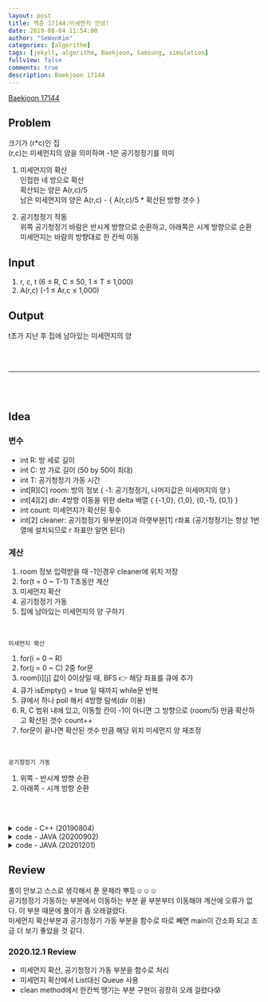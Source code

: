```yaml
---
layout: post
title: 백준 17144:미세먼지 안녕!
date: 2019-08-04 11:54:00
author: "SeWonKim"
categories: [algorithm]
tags: [jekyll, algorithm, Baekjoon, Samsung, simulation]
fullview: false
comments: true
description: Baekjoon 17144
---
```


[Baekjoon 17144](https://www.acmicpc.net/problem/17144)

## Problem

크기가 (r\*c)인 집  
 (r,c)는 미세먼지의 양을 의미하며 -1은 공기청정기를 의미

1. 미세먼지의 확산  
   인접한 네 방으로 확산  
   확산되는 양은 A(r,c)/5  
   남은 미세먼지의 양은 A(r,c) - { A(r,c)/5 \* 확산된 방향 갯수 }

2. 공기청정기 작동  
   위쪽 공기청정기 바람은 반시계 방향으로 순환하고, 아래쪽은 시계 방향으로 순환  
   미세먼지는 바람의 방향대로 한 칸씩 이동

## Input

1. r, c, t (6 ≤ R, C ≤ 50, 1 ≤ T ≤ 1,000)
2. A(r,c) (-1 ≤ Ar,c ≤ 1,000)

## Output

t초가 지난 후 집에 남아있는 미세먼지의 양

&nbsp;  
&nbsp;

---

&nbsp;  
&nbsp;

## Idea

### 변수 
- int R: 방 세로 길이 
- int C: 방 가로 길이 (50 by 50이 최대)
- int T: 공기청정기 가동 시간
- int[R][C] room: 방의 정보 ( -1: 공기청정기, 나머지값은 미세머지의 양 )
- int[4][2] dir: 4방향 이동을 위한 delta 배열 { {-1,0}, {1,0}, {0,-1}, {0,1} }
- int count: 미세먼지가 확산된 횟수
- int[2] cleaner: 공기청정기 윗부분[0]과 아랫부분[1] r좌표 (공기청정기는 항상 1번 열에 설치되므로 r 좌표만 알면 된다)

### 계산
1. room 정보 입력받을 때 -1인경우 cleaner에 위치 저장
2. for(t = 0 ~ T-1) T초동안 계산
3. 미세먼지 확산
4. 공기청정기 가동
5. 집에 남아있는 미세먼지의 양 구하기

&nbsp;

`미세먼지 확산`
1. for(i = 0 ~ R)
2. for(j = 0 ~ C) 2중 for문
3. room[i][j] 값이 0이상일 때, BFS 👉 해당 좌표를 큐에 추가
4. 큐가 isEmpty() = true 일 때까지 while문 반복
5. 큐에서 하나 poll 해서 4방향 탐색(dir 이용)
6. R, C 범위 내에 있고, 이동할 칸이 -1이 아니면 그 방향으로 (room/5) 만큼 확산하고 확산된 갯수 count++
7. for문이 끝나면 확산된 갯수 만큼 해당 위치 미세먼지 양 재조정

&nbsp;

`공기청정기 가동`
1. 위쪽 - 반시계 방향 순환       
2. 아래쪽 - 시계 방향 순환

&nbsp;  
&nbsp;

<details>
    <summary>code - C++ (20190804)</summary>
    <div markdown="1">

    ```cpp
		#include <iostream>
		#include <vector>
		#include <queue>
		using namespace std;

		int dx[4] = { -1, 1, 0, 0 };
		int dy[4] = { 0, 0, -1, 1 };

		int main() {

			int r, c, t;
			cin >> r >> c >> t;

			vector<vector<int> > a(r+1, vector<int>(c+1, 0));
			for (int i = 0; i < r; i++) {
				for (int j = 0; j < c; j++) {
					cin >> a[i][j];
				}
			}

			while (t--) {

				queue<int> q;

				//미세먼지 확산
				//1. 큐에 넣기
				for (int i = 0; i < r; i++) {
					for (int j = 0; j < c; j++) {

						if (a[i][j] > 0) {
							q.push(i);
							q.push(j);
							q.push(a[i][j]);
						}
					}
				}

				//2. 미세먼지 값 계산
				while (!q.empty()) {
					int i = q.front();
					q.pop();

					int j = q.front();
					q.pop();

					int n = q.front();
					q.pop();

					for (int k = 0; k < 4; k++) {
						int ny = i + dx[k];
						int nx = j + dy[k];

						//범위 검사 후 계산
						if (ny >= 0 && ny < r && nx >= 0 && nx < c) {
							if (a[ny][nx] > -1) {
								a[ny][nx] += (n / 5);
								a[i][j] -= (n / 5);
							}
						}

					}
				}


				//공기청정기 가동
				int sp = 0;
				for (int i = 0; i < r; i++) {
					if (a[i][0] == -1) {
						sp = i;
						break;
					}
				}

				//반시계 방향으로 가동
				for (int k = sp-2; k >= 0; k--) {
					a[k+1][0] = a[k][0];
				}
				for (int k = 1; k <= c-1; k++) {
					a[0][k-1] = a[0][k];
				}
				for (int k = 1; k <= sp; k++) {
					a[k-1][c-1] = a[k][c-1];
				}
				for (int k = c-2; k >= 1; k--) {
					a[sp][k+1] = a[sp][k];
				}
				a[sp][1] = 0;


				sp++;
				//시계 방향으로 가동
				for (int k = sp+2; k <= r-1; k++) {
					a[k-1][0] = a[k][0];
				}
				for (int k = 1; k <= c-1; k++) {
					a[r-1][k-1] = a[r-1][k];
				}
				for (int k = r-2; k >= sp; k--) {
					a[k+1][c-1] = a[k][c-1];
				}
				for (int k = c-2; k >= 1; k--) {
					a[sp][k+1] = a[sp][k];
				}
				a[sp][1] = 0;

			}

			int ans = 0;
			for (int i = 0; i < r; i++) {
				for (int j = 0; j < c; j++) {
					if (a[i][j] > 0) {
						ans += a[i][j];
					}
				}
			}

			cout << ans << "\n";
			return 0;
		}
	```

</div>
</details>


<details>
    <summary>code - JAVA (20200902)</summary>
    <div markdown="1">

    ```java
	import java.util.ArrayList;
	import java.util.List;
	import java.util.Scanner;

	public class BOJ17144_미세먼지안녕 {

		public static class Dust{
			int x, y, div, cnt;

			public Dust(int x, int y, int div, int cnt) {
				this.x = x;
				this.y = y;
				this.div = div;
				this.cnt = cnt;
			}
		}

		static int R, C, T;
		static int[][] map;
		static int[][] dir = { {-1, 0}, {1, 0}, {0, -1}, {0, 1} };
		static int[] cleaner = new int[2];

		public static void main(String[] args) {
			// input
			Scanner sc = new Scanner(System.in);
			R = sc.nextInt();
			C = sc.nextInt();
			T = sc.nextInt();

			map = new int[R][C];
			int cleanerIdx = 0;
			for(int i=0; i<R; i++) {
				for(int j=0; j<C; j++) {
					map[i][j] = sc.nextInt();

					// 공기청정기
					if(map[i][j] == -1) {
						cleaner[cleanerIdx++] = i;
					}
				}
			}

			while(T-- > 0) {

				// 미세먼지 리스트
				List<Dust> dustList = new ArrayList<Dust>();
				for(int i=0; i<R; i++) {
					for(int j=0; j<C; j++) {
						if(map[i][j] > 0) {		// 미세 먼지가 있는 경우
							dustList.add(new Dust(i, j, map[i][j]/5, 0));
						}
					}
				}

				// 미세먼지 확산
				for(Dust d : dustList) {

					for(int k=0; k<4; k++) {	// 네 방향으로 확산
						int nx = d.x+dir[k][0];
						int ny = d.y+dir[k][1];

						if(nx >=0 && nx < R && ny >= 0 && ny < C && map[nx][ny] != -1) {
							map[nx][ny] += d.div;
							d.cnt++;
						}
					}

					map[d.x][d.y] -= d.div*d.cnt;	// 확산된 만큼 빼줌
				}

				// 공기 청정기 가동
				// 반시계 방향
				for(int i=cleaner[0]-1; i > 0 ; i--) {	// 좌
					map[i][0] = map[i-1][0];
				}
				for(int i=0; i<C-1; i++) {				// 상
					map[0][i] = map[0][i+1];
				}
				for(int i=0; i<cleaner[0]; i++) {		// 우
					map[i][C-1] = map[i+1][C-1];
				}
				for(int i=C-1; i>1 ; i--) {				// 하
					map[cleaner[0]][i] = map[cleaner[0]][i-1];
				}
				map[cleaner[0]][1] = 0;

				// 시계 방향
				for(int i=cleaner[1]+1; i < R-1 ; i++) { //좌
					map[i][0] = map[i+1][0];
				}
				for(int i=0; i<C-1; i++) {				// 하
					map[R-1][i] = map[R-1][i+1];
				}
				for(int i=R-1; i>cleaner[1]; i--) {		// 우
					map[i][C-1] = map[i-1][C-1];
				}
				for(int i=C-1; i>1 ; i--) {				// 상
					map[cleaner[1]][i] = map[cleaner[1]][i-1];
				}
				map[cleaner[1]][1] = 0;
			}

			int answer = 0;
			for(int i=0; i<R; i++) {
				for(int j=0; j<C; j++) {
					if(map[i][j] > 0)	answer += map[i][j];
				}
			}

			System.out.println(answer);
			sc.close();
		}

	}
	```

</div>
</details>



<details>
    <summary>code - JAVA (20201201)</summary>
    <div markdown="1">

    ```java
	import java.awt.Point;
	import java.io.BufferedReader;
	import java.io.InputStreamReader;
	import java.util.LinkedList;
	import java.util.Queue;
	import java.util.StringTokenizer;

	public class Main {

		static int R, C;
		static int[][] dir = { {-1,0}, {1,0}, {0,-1}, {0,1} };
		public static void main(String[] args) throws Exception {
			BufferedReader br = new BufferedReader(new InputStreamReader(System.in));
			StringTokenizer st = new StringTokenizer(br.readLine(), " ");
			
			R = Integer.parseInt(st.nextToken());
			C = Integer.parseInt(st.nextToken());
			int T = Integer.parseInt(st.nextToken());
			int[][] room = new int[R][C];
			int[] cleaner = new int[2];
			
			int cleanerIndex = 0;
			for (int i = 0; i < R; i++) {
				st = new StringTokenizer(br.readLine(), " ");
				for (int j = 0; j < C; j++) {
					room[i][j] = Integer.parseInt(st.nextToken());
					if(room[i][j] == -1) {
						cleaner[cleanerIndex++] = i;
					}
				}
			}
			
			for (int t = 0; t < T; t++) {
				diffusion(room);
				clean(room, cleaner);
			}
			
			System.out.println(getDust(room));
		}
		
		private static int getDust(int[][] room) {
			int count = 0;
			for (int i = 0; i < R; i++) {
				for (int j = 0; j < C; j++) {
					if(room[i][j] > 0)	count+= room[i][j];
				}
			}
			return count;
		}

		private static void clean(int[][] room, int[] cleaner) {
			// 위: 반시계 방향
			int cr = cleaner[0];
			for(int i = cr-1; i > 0; i--) {	// 좌
				room[i][0] = room[i-1][0];
			}
			for(int i = 0; i < C-1; i++) {	// 상
				room[0][i] = room[0][i+1];
			}
			for (int i = 0; i < cr; i++) {	// 우
				room[i][C-1] = room [i+1][C-1];
			}
			for (int i = C-1; i > 0; i--) { // 하
				if(i == 1)	room[cr][1] = 0;
				else 		room[cr][i] = room[cr][i-1];			
			}
			
			// 아래: 시계방향
			cr = cleaner[1];
			for(int i = cr+1; i < R-1; i++) {	// 좌
				room[i][0] = room[i+1][0];
			}
			for (int i = 0; i < C-1; i++) { // 하
				room[R-1][i] = room[R-1][i+1];			
			}
			for (int i = R-1; i > cr; i--) {	// 우
				room[i][C-1] = room [i-1][C-1];
			}
			for(int i = C-1; i > 0; i--) {	// 상
				if(i == 1)	room[cr][1] = 0;
				else 		room[cr][i] = room[cr][i-1];
			}
		}

		private static void diffusion(int[][] room) {
			int[][] roomCopy = new int[R][C];
			for (int i = 0; i < R; i++) {
				for (int j = 0; j < C; j++) {
					roomCopy[i][j] = room[i][j];
				}
			}
			
			Queue<Point> q = new LinkedList<Point>();
			
			for (int i = 0; i < R; i++) {
				for (int j = 0; j < C; j++) {
					if(room[i][j] > 0)	q.offer(new Point(i, j));
				}
			}
			
			while(!q.isEmpty()) {
				Point now = q.poll();
				int count = 0;
				for (int k = 0; k < 4; k++) {
					int nr = now.x + dir[k][0];
					int nc = now.y + dir[k][1];
					
					if(nr >= 0 && nr < R && nc >= 0 && nc < C && room[nr][nc] != -1) {
						room[nr][nc] += roomCopy[now.x][now.y]/5;
						count++;
					}
				}
				room[now.x][now.y] -= count * (roomCopy[now.x][now.y]/5);
			}
		}

	}
    ```

</div>
</details>


## Review

풀이 안보고 스스로 생각해서 푼 문제라 뿌듯☺☺☺  
공기청정기 가동하는 부분에서 이동하는 부분 끝 부분부터 이동해야 계산에 오류가 없다. 이 부분 때문에 풀이가 좀 오래걸렸다.  
미세먼지 확산부분과 공기청정기 가동 부분을 함수로 따로 빼면 main이 간소화 되고 조금 더 보기 좋았을 것 같다.


### 2020.12.1 Review
- 미세먼지 확산, 공기청정기 가동 부분을 함수로 처리
- 미세먼지 확산에서 List대신 Queue 사용
- clean method에서 한칸씩 땡기는 부분 구현이 굉장히 오래 걸렸다😰
